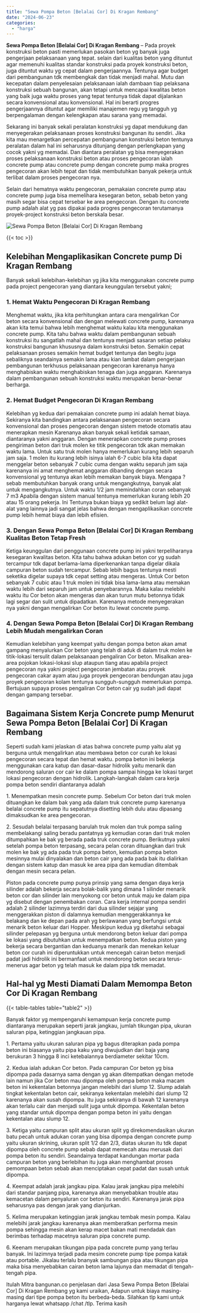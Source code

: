 ```yaml
---
title: "Sewa Pompa Beton [Belalai Cor] Di Kragan Rembang"
date: "2024-06-23"
categories: 
  - "harga"
---
```


**Sewa Pompa Beton \[Belalai Cor\] Di Kragan Rembang** – Pada proyek konstruksi beton pasti memerlukan pasokan beton yg banyak juga pengerjaan pelaksanaan yang tepat. selain dari kualitas beton yang dituntut agar memenuhi kualitas standar konstruksi pada proyek konstruksi beton, juga dituntut waktu yg cepat dalam pengerjaannya. Tentunya agar budget dari pembangunan tdk membengkak dan tidak menjadi mahal. Mutu dan kecepatan dalam penyelesaian pelaksanaan ialah dambaan tiap pelaksana konstruksi sebuah bangunan, akan tetapi untuk mencapai kwalitas beton yang baik juga waktu proses yang tepat tentunya tidak dapat dijalankan secara konvensional atau konvensional. Hal ini berarti progres pengerjaannya dituntut agar memiliki manajemen regu yg tangguh yg berpengalaman dengan kelengkapan atau sarana yang memadai.

Sekarang ini banyak sekali peralatan konstruksi yg dapat mendukung dan menyegerakan pelaksanaan proses konstruksi bangunan itu sendiri. Jika kita mau menargetkan percepatan pembangunan konstruksi beton tentunya peralatan dalam hal ini seharusnya ditunjang dengan perlengkapan yang cocok yakni yg memadai. Dan diantara peralatan yg bisa menyegerakan proses pelaksanaan konstruksi beton atau proses pengecoran ialah concrete pump atau concrete pump dengan concrete pump maka progres pengecoran akan lebih tepat dan tidak membutuhkan banyak pekerja untuk terlibat dalam proses pengecoran nya.

Selain dari hematnya waktu pengecoran, pemakaian concrete pump atau concrete pump juga bisa memelihara kesegaran beton, sebab beton yang masih segar bisa cepat tersebar ke area pengecoran. Dengan itu concrete pump adalah alat yg pas dipakai pada progres pengecoran terutamanya proyek-project konstruksi beton berskala besar.

![Sewa Pompa Beton [Belalai Cor] Di Kragan Rembang](/images/sewa-concrete-pump-24.png)

{{< toc >}}

## Kelebihan Mengaplikasikan Concrete pump Di Kragan Rembang

Banyak sekali kelebihan-kelebihan yg jika kita menggunakan concrete pump pada project pengecoran yang diantara keunggulan tersebut yakni;

### 1\. Hemat Waktu Pengecoran Di Kragan Rembang

Menghemat waktu, jika kita perhitungkan antara cara mengalirkan Cor beton secara konvensional dan dengan melewati concrete pump, karenanya akan kita temui bahwa lebih menghemat waktu kalau kita menggunakan concrete pump. Kita tahu bahwa waktu dalam pembangunan sebuah konstruksi itu sangatlah mahal dan tentunya menjadi sasaran setiap pelaku konstruksi bangunan khususnya dalam konstruksi beton. Semakin cepat pelaksanaan proses semakin hemat budget tentunya dan begitu juga sebaliknya seandainya semakin lama atau kian lambat dalam pengerjaan pembangunan terkhusus pelaksanaan pengecoran karenanya hanya menghabiskan waktu menghabiskan tenaga dan juga anggaran. Karenanya dalam pembangunan sebuah konstruksi waktu merupakan benar-benar berharga.

### 2\. Hemat Budget Pengecoran Di Kragan Rembang

Kelebihan yg kedua dari pemakaian concrete pump ini adalah hemat biaya. Sekiranya kita bandingkan antara pelaksanaan pengecoran secara konvensional dan proses pengecoran dengan sistem metode otomatis atau menerapkan mesin Karenanya akan banyak sekali ketidak samaan, diantaranya yakni anggaran. Dengan menerapkan concrete pump proses pengiriman beton dari truk molen ke titik pengecoran tdk akan memakan waktu lama. Untuk satu truk molen hanya memerlukan kurang lebih separuh jam saja. 1 molen itu kurang lebih isinya ialah 6-7 cubic bila kita dapat menggelar beton sebanyak 7 cubic cuma dengan waktu separuh jam saja karenanya ini amat menghemat anggaran dibanding dengan secara konvensional yg tentunya akan lebih memakan banyak biaya. Mengapa ? sebab membutuhkan banyak orang untuk mengangkutnya, banyak alat untuk mengangkutnya. Untuk waktu 1/2 jam memindahkan coran sebanyak 7 m3 Apabila dengan sistem manual tentunya memerlukan kurang lebih 20 atau 15 orang pekerja. Ini Tentunya bukan biaya yg sedikit belum lagi alat-alat yang lainnya jadi sangat jelas bahwa dengan mengaplikasikan concrete pump lebih hemat biaya dan lebih efisien.

### 3\. Dengan Sewa Pompa Beton \[Belalai Cor\] Di Kragan Rembang Kualitas Beton Tetap Fresh

Ketiga keunggulan dari penggunaan concrete pump ini yakni terpeliharanya kesegaran kwalitas beton. Kita tahu bahwa adukan beton cor yg sudah tercampur tdk dapat berlama-lama diperkenankan tanpa digelar dikala campuran beton sudah tercampur. Sebab lebih bagus tentunya mesti seketika digelar supaya tdk cepat setting atau mengeras. Untuk Cor beton sebanyak 7 cubic atau 1 truk molen ini tidak bisa lama-lama atau memakan waktu lebih dari separuh jam untuk penyebarannya. Maka kalau melebihi waktu itu Cor beton akan mengeras dan akan turun mutu betonnya tidak lagi segar dan sulit untuk dipadatkan. Karenanya metode menyegerakan nya yakni dengan mengalirkan Cor beton itu lewat concrete pump.

### 4\. Dengan Sewa Pompa Beton \[Belalai Cor\] Di Kragan Rembang Lebih Mudah mengalirkan Coran

Kemudian kelebihan yang keempat yaitu dengan pompa beton akan amat gampang menyalurkan Cor beton yang telah di aduk di dalam truk molen ke titik-lokasi tersulit dalam pelaksanaan pengaliran Cor beton. Misalkan area-area pojokan lokasi-lokasi slup ataupun tiang atau apabila project pengecoran nya yakni project pengecoran jembatan atau proyek pengecoran cakar ayam atau juga proyek pengecoran bendungan atau juga proyek pengecoran kolam tentunya sungguh-sungguh memerlukan pompa. Bertujuan supaya proses pengaliran Cor beton cair yg sudah jadi dapat dengan gampang tersebar.

## Bagaimana Sistem Kerja Concrete pump Menurut Sewa Pompa Beton \[Belalai Cor\] Di Kragan Rembang

Seperti sudah kami jelaskan di atas bahwa concrete pump yaitu alat yg berguna untuk mengalirkan atau membawa beton cor curah ke lokasi pengecoran secara tepat dan hemat waktu. pompa beton ini bekerja menggunakan cara katup dan dasar-dasar hidrolik yaitu menarik dan mendorong saluran cor cair ke dalam pompa sampai hingga ke lokasi target lokasi pengecoran dengan hidrolik. Langkah-langkah dalam cara kerja pompa beton sendiri diantaranya adalah

1\. Menempatkan mesin concrete pump. Sebelum Cor beton dari truk molen dituangkan ke dalam bak yang ada dalam truk concrete pump karenanya belalai concrete pump itu sepatutnya disetting lebih dulu atau dipasang dimaksudkan ke area pengecoran.

2\. Sesudah belalai terpasang barulah truk molen dan truk pompa saling membelakangi saling beradu pantatnya yg kemudian coran dari truk molen ditumpahkan ke bak yg berada pada truk concrete pump. Berikutnya yakni setelah pompa beton terpasang, secara pelan coran dituangkan dari truk molen ke bak yg ada pada truk pompa beton, kemudian pompa beton mesinnya mulai dinyalakan dan beton cair yang ada pada bak itu dialirkan dengan sistem katup dan masuk ke area pipa dan kemudian ditembak dengan mesin secara pelan.

Piston pada concrete pump punya prinsip yang sama dengan daya kerja silinder adalah bekerja secara bolak-balik yang dimana 1 silinder menarik beton cor dan silinder lain menyokong cor beton untuk maju ke dalam pipa yg disebut dengan penembakan coran. Cara kerja internal pompa sendiri adalah 2 silinder lazimnya terdiri dari dua silinder sejajar yang menggerakkan piston di dalamnya kemudian menggerakkannya ke belakang dan ke depan pada arah yg berlawanan yang berfungsi untuk menarik beton keluar dari Hopper. Meskipun kedua yg diketahui sebagai silinder pelepasan yg berguna untuk mendorong beton keluar dari pompa ke lokasi yang dibutuhkan untuk menempatkan beton. Kedua piston yang bekerja secara bergantian dan keduanya menarik dan menekan keluar beton cor curah ini diperuntukkan untuk mencegah cairan beton menjadi padat jadi hidrolik ini bermanfaat untuk mendorong beton secara terus-menerus agar beton yg telah masuk ke dalam pipa tdk memadat.

## Hal-hal yg Mesti Diamati Dalam Memompa Beton Cor Di Kragan Rembang

{{< table-tables table="table2" >}}

Banyak faktor yg mempengaruhi kemampuan kerja concrete pump diantaranya merupakan seperti jarak jangkau, jumlah tikungan pipa, ukuran saluran pipa, ketinggian jangkauan pipa.

1\. Pertama yaitu ukuran saluran pipa yg bagus diterapkan pada pompa beton ini biasanya yaitu pipa kaku yang diwujudkan dari baja yang berukuran 3 hingga 8 inci ketebalannya berdiameter sekitar 10cm.

2\. Kedua ialah adukan Cor beton. Pada campuran Cor beton yg bisa dipompa pada dasarnya sama dengan yg akan ditempatkan dengan metode lain namun jika Cor beton mau dipompa oleh pompa beton maka macam beton ini kekentalan betonnya jangan melebihi dari slump 12. Slump adalah tingkat kekentalan beton cair, sekiranya kekentalan melebihi dari slump 12 karenanya akan susah dipompa. Itu juga sekiranya di bawah 12 karenanya akan terlalu cair dan menjadi sulit juga untuk dipompa. Kekentalan beton yang standar untuk dipompa dengan pompa beton ini yaitu dengan kekentalan atau slump 12.

3\. Ketiga yaitu campuran split atau ukuran split yg direkomendasikan ukuran batu pecah untuk adukan coran yang bisa dipompa dengan concrete pump yaitu ukuran skrining, ukuran split 1/2 dan 2/3, diatas ukuran itu tdk dapat dipompa oleh concrete pump sebab dapat memecah atau merusak dari pompa beton itu sendiri. Seandainya terdapat kandungan mortar pada campuran beton yang berlebihan itu juga akan menghambat proses pemompaan beton sebab akan menciptakan cepat padat dan susah untuk dipompa.

4\. Keempat adalah jarak jangkau pipa. Kalau jarak jangkau pipa melebihi dari standar panjang pipa, karenanya akan menyebabkan trouble atau kemacetan dalam penyaluran cor beton itu sendiri. Karenanya jarak pipa seharusnya pas dengan jarak yang dianjurkan.

5\. Kelima merupakan ketinggian jarak jangkau tembak mesin pompa. Kalau melebihi jarak jangkau karenanya akan memberatkan performa mesin pompa sehingga mesin akan kerap macet bakan mati mendadak dan berimbas terhadap macetnya saluran pipa concrete pump.

6\. Keenam merupakan tikungan pipa pada concrete pump yang terlau banyak. Ini lazimnya terjadi pada mesim concrete pump tipe pompa katak atau portable. Jikalau terlalu bnanyak sambungan pipa atau tikungan pipa maka bisa menyebabkan cairan beton lama lajunya dan memadat di tengah-tengah pipa.

Itulah Mitra bangunan.co penjelasan dari Jasa Sewa Pompa Beton \[Belalai Cor\] Di Kragan Rembang yg kami uraikan, Adapun untuk biaya masing-masing dari tipe pompa beton itu berbeda-beda. Silahkan tlp kami untuk harganya lewat whatsapp /chat /tlp. Terima kasih
